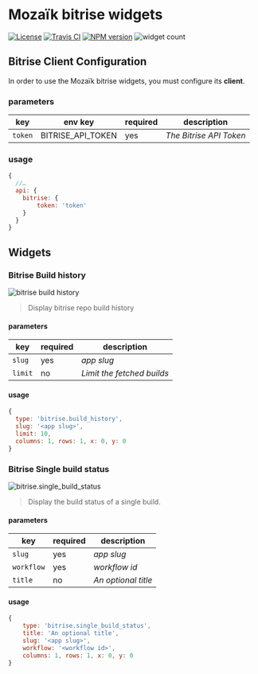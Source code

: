 # Mozaïk bitrise widgets

[![License][license-image]][license-url]
[![Travis CI][travis-image]][travis-url]
[![NPM version][npm-image]][npm-url]
![widget count][widget-count-image]

## Bitrise Client Configuration

In order to use the Mozaïk bitrise widgets, you must configure its **client**.

### parameters

key             | env key                         | required | description
----------------|---------------------------------|----------|-----------------------------------
`token`         | BITRISE_API_TOKEN               | yes      | *The Bitrise API Token*

### usage

```javascript
{
  //…
  api: {
    bitrise: {
        token: 'token'
    }
  }
}
```

## Widgets

### Bitrise Build history

![bitrise build history](https://raw.githubusercontent.com/lovoo/mozaik-ext-bitrise/master/preview/bitrise.build_history.png)

> Display bitrise repo build history

#### parameters

key          | required | description
-------------|----------|---------------
`slug`       | yes      | *app slug*
`limit`      | no       | *Limit the fetched builds*

#### usage

```javascript
{
  type: 'bitrise.build_history',
  slug: '<app slug>',
  limit: 10,
  columns: 1, rows: 1, x: 0, y: 0
}
```

### Bitrise Single build status

![bitrise.single_build_status](https://raw.githubusercontent.com/lovoo/mozaik-ext-bitrise/master/preview/bitrise.single_build_status.png)

> Display the build status of a single build.

#### parameters

key          | required | description
-------------|----------|---------------
`slug`       | yes      | *app slug*
`workflow`   | yes      | *workflow id*
`title`      | no       | *An optional title*

#### usage

```javascript
{
    type: 'bitrise.single_build_status',
    title: 'An optional title',
    slug: '<app slug>',
    workflow: '<workflow id>',
    columns: 1, rows: 1, x: 0, y: 0
}
```

[travis-image]: https://img.shields.io/travis/lovoo/mozaik-ext-bitrise.svg?style=flat-square
[travis-url]: https://travis-ci.org/lovoo/mozaik-ext-bitrise
[license-image]: https://img.shields.io/github/license/lovoo/mozaik-ext-bitrise.svg?style=flat-square
[license-url]: https://github.com/lovoo/mozaik-ext-bitrise/blob/master/LICENSE
[npm-image]: https://img.shields.io/npm/v/mozaik-ext-bitrise.svg?style=flat-square
[npm-url]: https://www.npmjs.com/package/mozaik-ext-bitrise
[widget-count-image]: https://img.shields.io/badge/widgets-x1-green.svg?style=flat-square
